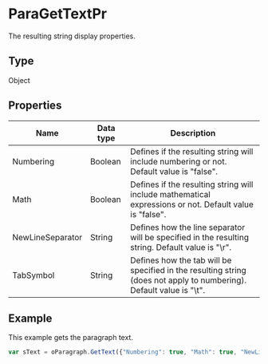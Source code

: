# ParaGetTextPr

The resulting string display properties.

## Type

Object

## Properties

| **Name** | **Data type** | **Description** |
| ------------- | ------------- | ------------- |
| Numbering | Boolean | Defines if the resulting string will include numbering or not. Default value is "false". |
| Math | Boolean | Defines if the resulting string will include mathematical expressions or not. Default value is "false". |
| NewLineSeparator | String | Defines how the line separator will be specified in the resulting string. Default value is "\r". |
| TabSymbol | String | Defines how the tab will be specified in the resulting string (does not apply to numbering). Default value is "\t". |

## Example

This example gets the paragraph text.

```javascript
var sText = oParagraph.GetText({"Numbering": true, "Math": true, "NewLineSeparator": "\r", "TabSymbol": "\t"});
```